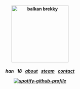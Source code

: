 <h4 align="center">
<img src="https://media1.tenor.com/m/LLkQ4zmKom0AAAAC/balming-tiger-big-butt-music-video.gif" height="180" alt="balkan brekky">
<br>
</h4>
<h5 align="center">
  
han⠀18⠀[about](https://rentry.co/su)⠀[steam](https://steamcommunity.com/id/katocha)⠀[contact](https://gantz.atabook.org)
  
[![spotify-github-profile](https://spotify-github-profile.kittinanx.com/api/view?uid=31vtbuwnddbfyyyerbtfpo6mwpae&cover_image=true&theme=natemoo-re&show_offline=false&background_color=121212&interchange=false&bar_color=000000&bar_color_cover=false)](https://github.com/kittinan/spotify-github-profile)
